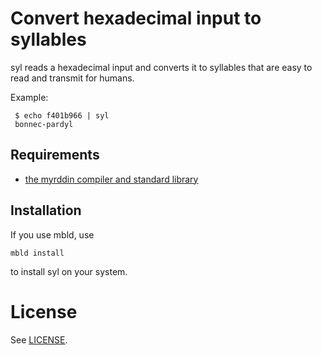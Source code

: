 Convert hexadecimal input to syllables
======================================

syl reads a hexadecimal input and converts it to syllables that are easy
to read and transmit for humans.

Example:

     $ echo f401b966 | syl
     bonnec-pardyl

Requirements
------------

* [the myrddin compiler and standard library](https://www.github.com/oridb/mc)

Installation
------------

If you use mbld, use

	mbld install

to install syl on your system.

License
=======

See [LICENSE](./LICENSE).
